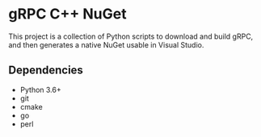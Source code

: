 # gRPC C++ NuGet #

This project is a collection of Python scripts to download and build gRPC, and then generates a native NuGet usable in Visual Studio.

## Dependencies ##

* Python 3.6+
* git
* cmake
* go
* perl
